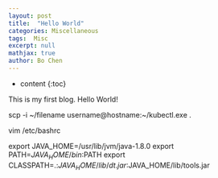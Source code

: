 ```yaml
---
layout: post
title:  "Hello World"
categories: Miscellaneous
tags:  Misc
excerpt: null
mathjax: true
author: Bo Chen
---
```


* content
{:toc}

This is my first blog. Hello World!

scp -i ~/filename username@hostname:~/kubectl.exe .

vim /etc/bashrc

export JAVA_HOME=/usr/lib/jvm/java-1.8.0
export PATH=$JAVA_HOME/bin:$PATH
export CLASSPATH=.:$JAVA_HOME/lib/dt.jar:$JAVA_HOME/lib/tools.jar
